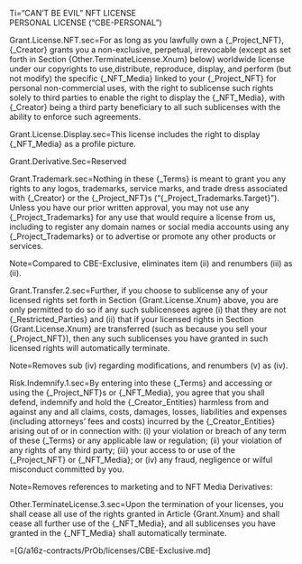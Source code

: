 Ti=“CAN’T BE EVIL” NFT LICENSE<br>PERSONAL LICENSE (“CBE-PERSONAL”)

Grant.License.NFT.sec=For as long as you lawfully own a {_Project_NFT}, {_Creator} grants you a non-exclusive, perpetual, irrevocable (except as set forth in Section {Other.TerminateLicense.Xnum} below) worldwide license under our copyrights to use,distribute, reproduce, display, and perform (but not modify) the specific {_NFT_Media} linked to your {_Project_NFT} for personal non-commercial uses, with the right to sublicense such rights solely to third parties to enable the right to display the {_NFT_Media}, with {_Creator} being a third party beneficiary to all such sublicenses with the ability to enforce such agreements.

Grant.License.Display.sec=This license includes the right to display {_NFT_Media} as a profile picture.

Grant.Derivative.Sec=Reserved

Grant.Trademark.sec=Nothing in these {_Terms} is meant to grant you any rights to any logos, trademarks, service marks, and trade dress associated with {_Creator} or the {_Project_NFT}s (“{_Project_Trademarks.Target}”).   Unless  you  have  our  prior  written  approval,  you  may  not  use  any  {_Project_Trademarks}  for  any  use  that  would  require  a  license  from  us,  including  to  register  any  domain names or social media accounts using any {_Project_Trademarks} or to advertise or promote any other products or services. 

Note=Compared to CBE-Exclusive, eliminates item (ii) and renumbers (iii) as (ii).

Grant.Transfer.2.sec=Further, if you choose to sublicense any of your licensed rights set forth in Section {Grant.License.Xnum} above, you are only permitted to do so if any such sublicensees agree (i) that they are not {_Restricted_Parties} and (ii) that if your licensed rights in Section {Grant.License.Xnum} are transferred (such as because you sell your {_Project_NFT}), then any such sublicenses you have granted in such licensed rights will automatically terminate.

Note=Removes sub (iv) regarding modifications, and renumbers (v) as (iv).

Risk.Indemnify.1.sec=By entering into these {_Terms} and accessing or using the {_Project_NFT}s or {_NFT_Media}, you agree that you shall defend, indemnify and hold the {_Creator_Entities}  harmless from and against any and all claims, costs, damages, losses, liabilities and expenses (including attorneys’ fees and costs) incurred by the {_Creator_Entities}  arising out of or in connection with: (i) your violation or breach of any term of these {_Terms} or any applicable law or regulation; (ii) your violation of any rights of any third party; (iii) your access to or use of the {_Project_NFT} or {_NFT_Media}; or (iv) any fraud, negligence or wilful misconduct committed by you.

Note=Removes references to marketing and to NFT Media Derivatives:

Other.TerminateLicense.3.sec=Upon the termination of your licenses, you shall cease all use of the rights granted in Article {Grant.Xnum} and shall cease all further use of the {_NFT_Media}, and all sublicenses you have granted in the {_NFT_Media} shall automatically terminate. 

=[G/a16z-contracts/PrOb/licenses/CBE-Exclusive.md]
